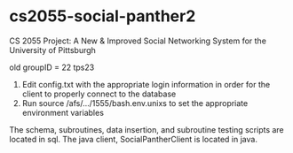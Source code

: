 # cs2055-social-panther2 #
CS 2055 Project: A New & Improved Social Networking System for the University of Pittsburgh

old groupID = 22
tps23

1. Edit config.txt with the appropriate login information in order for the client to properly connect to the database
2. Run source /afs/.../1555/bash.env.unixs to set the appropriate environment variables

The schema, subroutines, data insertion, and subroutine testing scripts are located in sql.
The java client, SocialPantherClient is located in java.
